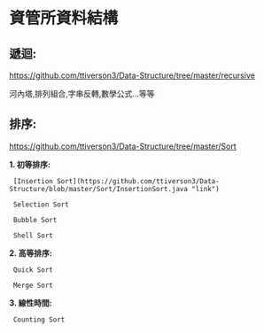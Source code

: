 # 資管所資料結構

## 遞迴:
https://github.com/ttiverson3/Data-Structure/tree/master/recursive

河內塔,排列組合,字串反轉,數學公式...等等

## 排序:
https://github.com/ttiverson3/Data-Structure/tree/master/Sort

**1. 初等排序:**

     [Insertion Sort](https://github.com/ttiverson3/Data-Structure/blob/master/Sort/InsertionSort.java "link")

     Selection Sort

     Bubble Sort

     Shell Sort

**2. 高等排序:**

     Quick Sort

     Merge Sort

**3. 線性時間:**

     Counting Sort


